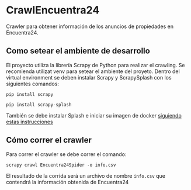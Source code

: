 # CrawlEncuentra24
Crawler para obtener información de los anuncios de propiedades en Encuentra24.

## Como setear el ambiente de desarrollo
El proyecto utiliza la librería Scrapy de Python para realizar el crawling. Se recomienda utilizat venv para setear el ambiente del proyeto. Dentro del virtual environment se deben instalar Scrapy y ScrapySplash con los siguientes comandos: 

  `pip install scrapy`
  
  `pip install scrapy-splash`

También se debe instalar Splash e iniciar su imagen de docker [siguiendo estas instrucciones](https://splash.readthedocs.io/en/latest/install.html)
  
## Cómo correr el crawler
Para correr el crawler se debe correr el comando:

`scrapy crawl Encuentra24Spider -o info.csv`

El resultado de la corrida será un archivo de nombre `info.csv` que contendrá la información obtenida de Encuentra24